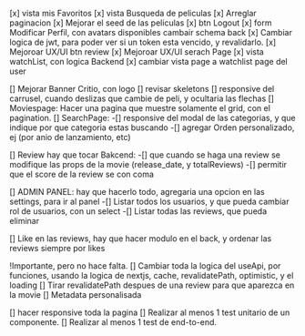 [x] vista mis Favoritos
[x] vista Busqueda de peliculas
[x] Arreglar paginacion
[x] Mejorar el seed de las peliculas 
[x] btn Logout
[x] form Modificar Perfil, con avatars disponibles cambair schema back
[x] Cambiar logica de jwt, para poder ver si un token esta vencido, y revalidarlo.
[x] Mejoroar UX/UI btn review
[x] Mejoroar UX/UI serach Page
[x] vista watchList, con logica Backend
[x] cambiar vista page a watchlist page del user

[] Mejorar Banner Critio, con logo
[] revisar skeletons
[] responsive del carrusel, cuando deslizas que cambie de peli, y ocultaria las flechas
[] Moviespage: Hacer una pagina que muestre solamente el grid, con el pagination.
[] SearchPage: 
    -[] responsive del modal de las categorias, y que indique por que categoria estas buscando
    -[] agregar Orden personalizado, ej (por anio de lanzamiento, etc)

[] Review hay que tocar Bakcend:
    -[] que cuando se haga una review se modifique las props de la movie (release_date, y totalReviews)
    -[] permitir que el score de la review se con coma

[] ADMIN PANEL: hay que hacerlo todo, agregaria una opcion en las settings, para ir al panel
    -[] Listar todos los usuarios, y que pueda cambiar rol de usuarios, con un select
    -[] Listar todas las reviews, que pueda eliminar
    <!-- -[] Listar todas las peliculas, que pueda editar data
    -[] Listar todas las actores, que pueda editar data
    -[] Listar todas las directores, que pueda editar data -->
    <!-- NO SE SI HACE FALTA -->

[] Like en las reviews, hay que hacer modulo en el back, y ordenar las reviews siempre por likes

!Importante, pero no hace falta.
[] Cambiar toda la logica del useApi, por funciones, usando la logica de nextjs, cache, revalidatePath, optimistic, y el loading
[] Tirar revalidatePath despues de una review para que aparezca en la movie
[] Metadata personalisada


[] hacer responsive toda la pagina
[] Realizar al menos 1 test unitario de un componente.
[] Realizar al menos 1 test de end-to-end.